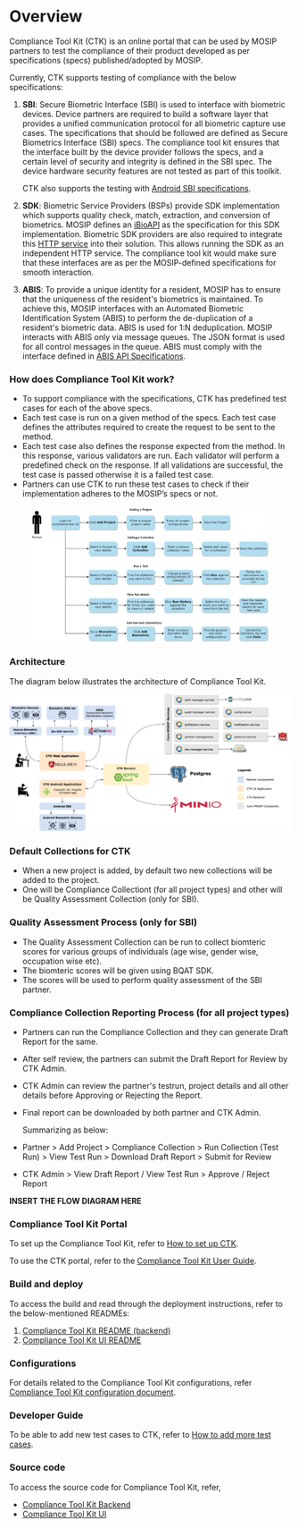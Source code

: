 # Overview

Compliance Tool Kit (CTK) is an online portal that can be used by MOSIP partners to test the compliance of their product developed as per specifications (specs) published/adopted by MOSIP.

Currently, CTK supports testing of compliance with the below specifications:

1. **SBI**: Secure Biometric Interface (SBI) is used to interface with biometric devices. Device partners are required to build a software layer that provides a unified communication protocol for all biometric capture use cases. The specifications that should be followed are defined as Secure Biometrics Interface (SBI) specs. The compliance tool kit ensures that the interface built by the device provider follows the specs, and a certain level of security and integrity is defined in the SBI spec. The device hardware security features are not tested as part of this toolkit.

    CTK also supports the testing with [Android SBI specifications](https://docs.mosip.io/1.1.5/biometrics/mosip-device-service-specification#android-sbi-specification).

2. **SDK**: Biometric Service Providers (BSPs) provide SDK implementation which supports quality check, match, extraction, and conversion of biometrics. MOSIP defines an [iBioAPI](https://github.com/mosip/commons/blob/master/kernel/kernel-biometrics-api/src/main/java/io/mosip/kernel/biometrics/spi/IBioApi.java) as the specification for this SDK implementation. Biometric SDK providers are also required to integrate this [HTTP service](https://github.com/mosip/biosdk-services/tree/release-1.2.0) into their solution. This allows running the SDK as an independent HTTP service. The compliance tool kit would make sure that these interfaces are as per the MOSIP-defined specifications for smooth interaction.

3.  **ABIS**: To provide a unique identity for a resident, MOSIP has to ensure that the uniqueness of the resident's biometrics is maintained. To achieve this, MOSIP interfaces with an Automated Biometric Identification System (ABIS) to perform the de-duplication of a resident's biometric data. ABIS is used for 1:N deduplication. MOSIP interacts with ABIS only via message queues. The JSON format is used for all control messages in the queue. ABIS must comply with the interface defined in [ABIS API Specifications](https://docs.mosip.io/1.2.0/biometrics/abis-api).

### How does Compliance Tool Kit work?

* To support compliance with the specifications, CTK has predefined test cases for each of the above specs.
* Each test case is run on a given method of the specs. Each test case defines the attributes required to create the request to be sent to the method.
* Each test case also defines the response expected from the method. In this response, various validators are run. Each validator will perform a predefined check on the response. If all validations are successful, the test case is passed otherwise it is a failed test case.
* Partners can use CTK to run these test cases to check if their implementation adheres to the MOSIP’s specs or not. 

<figure><img src=".gitbook/assets/compliance-toolkit-flow-diagram.png" alt=""><figcaption></figcaption></figure>


### Architecture

The diagram below illustrates the architecture of Compliance Tool Kit.

![](_images/ctk-architecture.png)

### Default Collections for CTK
* When a new project is added, by default two new collections will be added to the project.
* One will be Compliance Collectiont (for all project types) and other will be Quality Assessment Collection (only for SBI).

### Quality Assessment Process (only for SBI)
* The Quality Assessment Collection can be run to collect biomteric scores for various groups of individuals (age wise, gender wise, occupation wise etc).
* The biomteric scores will be given using BQAT SDK.
* The scores will be used to perform quality assessment of the SBI partner.
  
### Compliance Collection Reporting Process (for all project types)

* Partners can run the Compliance Collection and they can generate Draft Report for the same.
* After self review, the partners can submit the Draft Report for Review by CTK Admin.
* CTK Admin can review the partner's testrun, project details and all other details before Approving or Rejecting the Report.
* Final report can be downloaded by both partner and CTK Admin.

  Summarizing as below:
* Partner > Add Project > Compliance Collection > Run Collection (Test Run) > View Test Run > Download Draft Report > Submit for Review
* CTK Admin > View Draft Report / View Test Run > Approve / Reject Report

**INSERT THE FLOW DIAGRAM HERE**

### Compliance Tool Kit Portal

To set up the Compliance Tool Kit, refer to [How to set up CTK](setup-steps-0.0.9.md).

To use the CTK portal, refer to the [Compliance Tool Kit User Guide](user-guide.md).

### Build and deploy

To access the build and read through the deployment instructions, refer to the below-mentioned READMEs:

1. [Compliance Tool Kit README (backend)](https://github.com/mosip/mosip-compliance-toolkit/tree/develop#readme)
2. [Compliance Tool Kit UI README](https://github.com/mosip/mosip-compliance-toolkit-ui/tree/develop#readme)

### Configurations

For details related to the Compliance Tool Kit configurations, refer [Compliance Tool Kit configuration document](https://github.com/mosip/mosip-compliance-toolkit/tree/0.0.9-B1).

### Developer Guide

To be able to add new test cases to CTK, refer to [How to add more test cases](test-cases.md).

### Source code

To access the source code for Compliance Tool Kit, refer,

* [Compliance Tool Kit Backend](https://github.com/mosip/mosip-compliance-toolkit/tree/0.0.9-B1)
* [Compliance Tool Kit UI](https://github.com/mosip/mosip-compliance-toolkit-ui/tree/0.0.9-B1)

